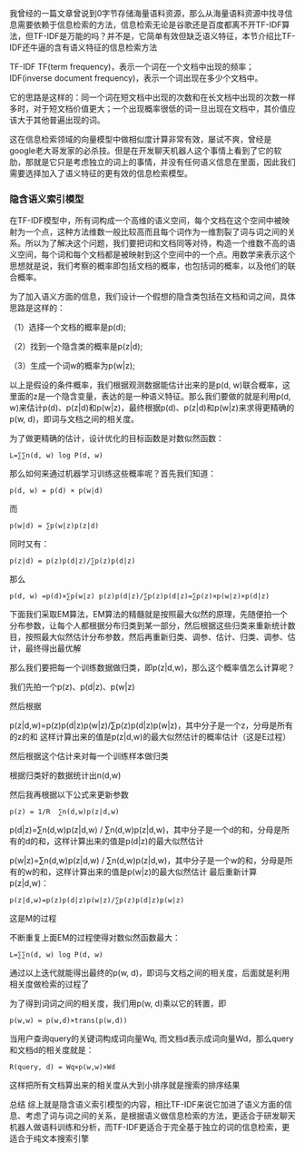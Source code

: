 我曾经的一篇文章曾说到0字节存储海量语料资源，那么从海量语料资源中找寻信息需要依赖于信息检索的方法，信息检索无论是谷歌还是百度都离不开TF-IDF算法，但TF-IDF是万能的吗？并不是，它简单有效但缺乏语义特征，本节介绍比TF-IDF还牛逼的含有语义特征的信息检索方法 

 


TF-IDF
TF(term frequency)，表示一个词在一个文档中出现的频率；IDF(inverse document frequency)，表示一个词出现在多少个文档中。

它的思路是这样的：同一个词在短文档中出现的次数和在长文档中出现的次数一样多时，对于短文档价值更大；一个出现概率很低的词一旦出现在文档中，其价值应该大于其他普遍出现的词。

这在信息检索领域的向量模型中做相似度计算非常有效，屡试不爽，曾经是google老大哥发家的必杀技。但是在开发聊天机器人这个事情上看到了它的软肋，那就是它只是考虑独立的词上的事情，并没有任何语义信息在里面，因此我们需要选择加入了语义特征的更有效的信息检索模型。

 

### 隐含语义索引模型
在TF-IDF模型中，所有词构成一个高维的语义空间，每个文档在这个空间中被映射为一个点，这种方法维数一般比较高而且每个词作为一维割裂了词与词之间的关系。所以为了解决这个问题，我们要把词和文档同等对待，构造一个维数不高的语义空间，每个词和每个文档都是被映射到这个空间中的一个点。用数学来表示这个思想就是说，我们考察的概率即包括文档的概率，也包括词的概率，以及他们的联合概率。

为了加入语义方面的信息，我们设计一个假想的隐含类包括在文档和词之间，具体思路是这样的：

（1）选择一个文档的概率是p(d);

（2）找到一个隐含类的概率是p(z|d);

（3）生成一个词w的概率为p(w|z);

以上是假设的条件概率，我们根据观测数据能估计出来的是p(d, w)联合概率，这里面的z是一个隐含变量，表达的是一种语义特征。那么我们要做的就是利用p(d, w)来估计p(d)、p(z|d)和p(w|z)，最终根据p(d)、p(z|d)和p(w|z)来求得更精确的p(w, d)，即词与文档之间的相关度。

为了做更精确的估计，设计优化的目标函数是对数似然函数：
``` 
L=∑∑n(d, w) log P(d, w)
``` 

那么如何来通过机器学习训练这些概率呢？首先我们知道：
``` 
p(d, w) = p(d) × p(w|d)
``` 
而
``` 
p(w|d) = ∑p(w|z)p(z|d)
``` 
同时又有：
``` 
p(z|d) = p(z)p(d|z)/∑p(z)p(d|z)
``` 
那么
``` 
p(d, w) =p(d)×∑p(w|z) p(z)p(d|z)/∑p(z)p(d|z)=∑p(z)×p(w|z)×p(d|z)
``` 


下面我们采取EM算法，EM算法的精髓就是按照最大似然的原理，先随便拍一个分布参数，让每个人都根据分布归类到某一部分，然后根据这些归类来重新统计数目，按照最大似然估计分布参数，然后再重新归类、调参、估计、归类、调参、估计，最终得出最优解

那么我们要把每一个训练数据做归类，即p(z|d,w)，那么这个概率值怎么计算呢？

我们先拍一个p(z)、p(d|z)、p(w|z)

然后根据

p(z|d,w)=p(z)p(d|z)p(w|z)/∑p(z)p(d|z)p(w|z)，其中分子是一个z，分母是所有的z的和
这样计算出来的值是p(z|d,w)的最大似然估计的概率估计（这是E过程）

然后根据这个估计来对每一个训练样本做归类

根据归类好的数据统计出n(d,w)

然后我再根据以下公式来更新参数
``` 
p(z) = 1/R  ∑n(d,w)p(z|d,w)
``` 
p(d|z)=∑n(d,w)p(z|d,w) / ∑n(d,w)p(z|d,w)，其中分子是一个d的和，分母是所有的d的和，这样计算出来的值是p(d|z)的最大似然估计

p(w|z)=∑n(d,w)p(z|d,w) / ∑n(d,w)p(z|d,w)，其中分子是一个w的和，分母是所有的w的和，这样计算出来的值是p(w|z)的最大似然估计
最后重新计算p(z|d,w)：
``` 
p(z|d,w)=p(z)p(d|z)p(w|z)/∑p(z)p(d|z)p(w|z)
``` 
这是M的过程

不断重复上面EM的过程使得对数似然函数最大：
``` 
L=∑∑n(d, w) log P(d, w)
``` 
通过以上迭代就能得出最终的p(w, d)，即词与文档之间的相关度，后面就是利用相关度做检索的过程了

为了得到词词之间的相关度，我们用p(w, d)乘以它的转置，即
``` 
p(w,w) = p(w,d)×trans(p(w,d))
``` 
当用户查询query的关键词构成词向量Wq, 而文档d表示成词向量Wd，那么query和文档d的相关度就是：
``` 
R(query, d) = Wq×p(w,w)×Wd
``` 
这样把所有文档算出来的相关度从大到小排序就是搜索的排序结果

 

总结
综上就是隐含语义索引模型的内容，相比TF-IDF来说它加进了语义方面的信息、考虑了词与词之间的关系，是根据语义做信息检索的方法，更适合于研发聊天机器人做语料训练和分析，而TF-IDF更适合于完全基于独立的词的信息检索，更适合于纯文本搜索引擎